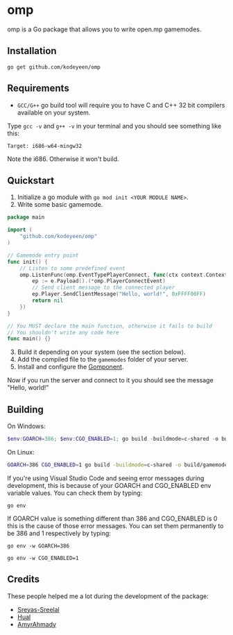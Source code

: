 # omp
omp is a Go package that allows you to write open.mp gamemodes.

## Installation

```shell
go get github.com/kodeyeen/omp
```

## Requirements

- `GCC/G++` go build tool will require you to have C and C++ 32 bit compilers available on your system.

Type `gcc -v` and `g++ -v` in your terminal and you should see something like this:

```
Target: i686-w64-mingw32
```

Note the i686. Otherwise it won't build.

## Quickstart

1. Initialize a go module with `go mod init <YOUR MODULE NAME>`.
2. Write some basic gamemode.

```go
package main

import (
	"github.com/kodeyeen/omp"
)

// Gamemode entry point
func init() {
	// Listen to some predefined event
	omp.ListenFunc(omp.EventTypePlayerConnect, func(ctx context.Context, e omp.Event) error {
		ep := e.Payload().(*omp.PlayerConnectEvent)
		// Send client message to the connected player
		ep.Player.SendClientMessage("Hello, world!", 0xFFFF00FF)
		return nil
	})
}

// You MUST declare the main function, otherwise it fails to build
// You shouldn't write any code here
func main() {}

```

3. Build it depending on your system (see the section below).
4. Add the compiled file to the `gamemodes` folder of your server.
5. Install and configure the [Gomponent](https://github.com/kodeyeen/gomponent).

Now if you run the server and connect to it you should see the message "Hello, world!"

## Building

On Windows:

```powershell
$env:GOARCH=386; $env:CGO_ENABLED=1; go build -buildmode=c-shared -o build\gamemode.dll
```

On Linux:

```bash
GOARCH=386 CGO_ENABLED=1 go build -buildmode=c-shared -o build/gamemode.so
```

If you're using Visual Studio Code and seeing error messages during development, this is because of your GOARCH and CGO_ENABLED env variable values.
You can check them by typing:

```shell
go env
```

If GOARCH value is something different than 386 and CGO_ENABLED is 0 this is the cause of those error messages.
You can set them permanently to be 386 and 1 respectively by typing:

```shell
go env -w GOARCH=386
```

```shell
go env -w CGO_ENABLED=1
```

## Credits

These people helped me a lot during the development of the package:

* [Sreyas-Sreelal](https://github.com/Sreyas-Sreelal)
* [Hual](https://github.com/Hual)
* [AmyrAhmady](https://github.com/AmyrAhmady)
